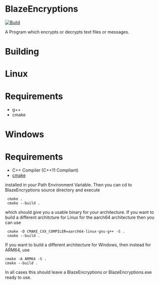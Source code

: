 # BlazeEncryptions
[![Build](https://github.com/winexe0/BlazeEncryptions/actions/workflows/cmake.yml/badge.svg)](https://github.com/winexe0/BlazeEncryptions/actions/workflows/cmake.yml)

A Program which encrypts or decrypts text files or messages.
# Building
# Linux
# Requirements
* g++
* cmake
# Windows
# Requirements
* C++ Compiler (C++11 Compliant)
* [cmake](https://cmake.org/download/) 

installed in your Path Environment Variable. 
Then you can cd to BlazeEncryptions source directory and execute 
   ```
    cmake .
    cmake --build .
   ```
   which should give you a usable binary for your architecture. If you want to build a different architcture for Linux for the aarch64 architecture then you can use 
   ```
    cmake -D CMAKE_CXX_COMPILER=aarch64-linux-gnu-g++ -S . 
    cmake --build .
   ```
   If you want to build a different architecture for Windows, then instead for ARM64, use
   ```
   cmake -A ARM64 -S .
   cmake --build .
   ```
   In all cases this should leave a BlazeEncryptions or BlazeEncryptions.exe ready to use.
